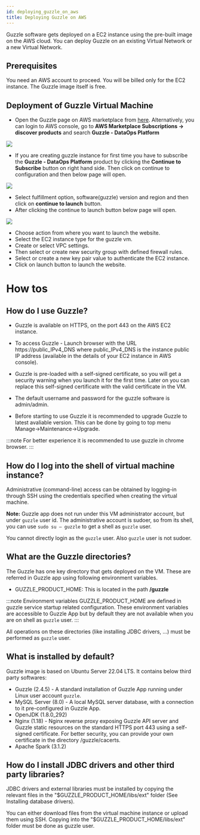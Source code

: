 ```yaml
---
id: deploying_guzzle_on_aws
title: Deploying Guzzle on AWS
---
```


Guzzle software gets deployed on a EC2 instance using the pre-built image on the AWS cloud. You can deploy Guzzle on an existing Virtual Network or a new Virtual Network.

## Prerequisites

You need an AWS account to proceed. You will be billed only for the EC2 instance. The Guzzle image itself is free. 

## Deployment of Guzzle Virtual Machine

* Open the Guzzle page on AWS marketplace from [here](https://us-east-1.console.aws.amazon.com/marketplace/home?region=ap-south-1#/subscriptions/8c5d28c9-4ee6-40db-bc9e-a48b8fc6a561). Alternatively, you can login to AWS console, go to **AWS Marketplace Subscriptions -> discover products** and search **Guzzle - DataOps Platform**

<a href="http://guzzle.justanalytics.com/assets/files/aws_deploy_1.png" target="_self">
    <img src="/img/docs/introduction/aws_deploy_1.png"/>
</a>

* If you are creating guzzle instance for first time you have to subscribe the **Guzzle - DataOps Platform** product by clicking the **Continue to Subscribe** button on right hand side. Then click on continue to configuration and then below page will open.

<a href="http://guzzle.justanalytics.com/assets/files/aws_deploy_2.png" target="_self">
    <img src="/img/docs/introduction/aws_deploy_2.png"/>
</a>

* Select fulfillment option, software(guzzle) version and region and then click on **continue to launch** button.
* After clicking the continue to launch button below page will open.

<a href="http://guzzle.justanalytics.com/assets/files/aws_deploy_3.png" target="_self">
    <img src="/img/docs/introduction/aws_deploy_3.png"/>
</a>

* Choose action from where you want to launch the website.
* Select the EC2 instance type for the guzzle vm.
* Create or select VPC settings.
* Then select or create new security group with defined firewall rules.
* Select or create a new key pair value to authenticate the EC2 instance.
* Click on launch button to launch the website. 

# How tos

## How do I use Guzzle?

* Guzzle is available on HTTPS, on the port 443 on the AWS EC2 instance. 

* To access Guzzle - Launch browser with the URL https://public_IPv4_DNS where public_IPv4_DNS is the instance public IP address (available in the details of your EC2 instance in AWS console).

* Guzzle is pre-loaded with a self-signed certificate, so you will get a security warning when you launch it for the first time. Later on you can replace this self-signed certificate with the valid certificate in the VM. 

* The default username and password for the guzzle software is admin/admin.

* Before starting to use Guzzle it is recommended to upgrade Guzzle to latest avaliable version. This can be done by going to top menu Manage->Maintenance->Upgrade.

:::note
For better experience it is recommended to use guzzle in chrome browser.
:::


## How do I log into the shell of virtual machine instance?

Administrative (command-line) access can be obtained by logging-in through SSH using the credentials specified when creating the virtual machine.

**Note:** Guzzle app does not run under this VM administrator account, but under `guzzle` user id. The administrative account is sudoer, so from its shell, you can use `sudo su — guzzle` to get a shell as `guzzle` user.

You cannot directly login as the `guzzle` user. Also `guzzle` user is not sudoer.

## What are the Guzzle directories?

The Guzzle has one key directory that gets deployed on the VM. These are referred in Guzzle app using following environment variables. 

* GUZZLE_PRODUCT_HOME: This is located in the path **/guzzle**

:::note
Environment variables GUZZLE_PRODUCT_HOME are defined in guzzle service startup related configuration. These environment variables are accessible to Guzzle App but by default they are not available when you are on shell as `guzzle` user.
:::

All operations on these directories (like installing JDBC drivers, …) must be performed as `guzzle` user.

## What is installed by default?

Guzzle image is based on Ubuntu Server 22.04 LTS. It contains below third party softwares:

- Guzzle (2.4.5) - A standard installation of Guzzle App running under Linux user account `guzzle`.
- MySQL Server (8.0) - A local MySQL server database, with a connection to it pre-configured in Guzzle App.
- OpenJDK (1.8.0_292)
- Nginx (1.18) - Nginx reverse proxy exposing Guzzle API server and Guzzle static resources on the standard HTTPS port 443 using a self-signed certificate. For better security, you can provide your own certificate in the directory /guzzle/cacerts.
- Apache Spark (3.1.2)

## How do I install JDBC drivers and other third party libraries?

JDBC drivers and external libraries must be installed by copying the relevant files in the "$GUZZLE_PRODUCT_HOME/libs/ext" folder (See Installing database drivers).

You can either download files from the virtual machine instance or upload them using SSH. Copying into the "$GUZZLE_PRODUCT_HOME/libs/ext" folder must be done as guzzle user.

